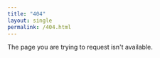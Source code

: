 ```yaml
---
title: "404"
layout: single
permalink: /404.html
---
```


 The page you are trying to request isn't available.
